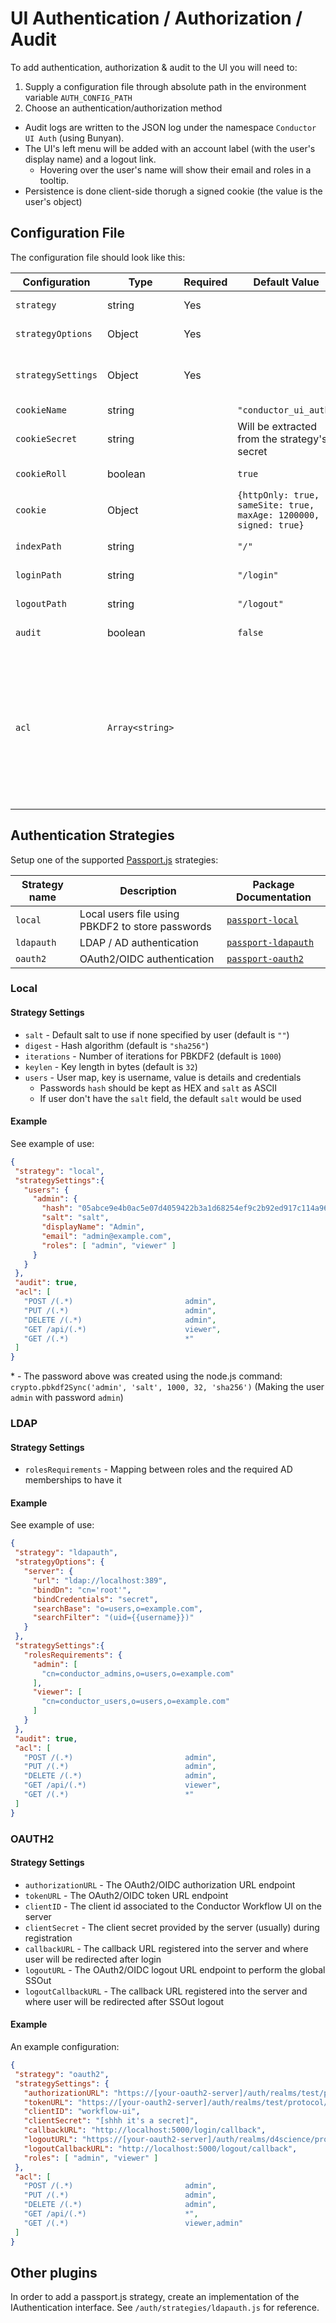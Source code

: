 # UI Authentication / Authorization / Audit

To add authentication, authorization & audit to the UI you will need to:
1. Supply a configuration file through absolute path in the environment variable `AUTH_CONFIG_PATH`
2. Choose an authentication/authorization method

* Audit logs are written to the JSON log under the namespace `Conductor UI Auth` (using Bunyan).
* The UI's left menu will be added with an account label (with the user's display name) and a logout link.
  - Hovering over the user's name will show their email and roles in a tooltip. 
* Persistence is done client-side thorugh a signed cookie (the value is the user's object) 

## Configuration File

The configuration file should look like this: 

| Configuration      | Type   |Required|Default Value|Description
|--------------------|--------|-----|------------|-----------
| `strategy`         | string | Yes |            | Authentication type (see table below for options)
| `strategyOptions`  | Object | Yes |            | The object passed to the constructor of the strategy
| `strategySettings` | Object | Yes |            | strategy specific settings, will probably contain mapping between authentication method to roles
| `cookieName`       | string |     | `"conductor_ui_auth"` | A name for the session cookie
| `cookieSecret`     | string |     | Will be extracted from the strategy's secret| A secret to encrypt the session cookie
| `cookieRoll`       | boolean|     | `true`     | Whether the expiration of the cookie will extend on every call
| `cookie`           | Object |     | `{httpOnly: true, sameSite: true, maxAge: 1200000, signed: true}` | Cookie options for "cookie-parser" middleware (value merged with defaults)
| `indexPath`        | string |     | `"/"`      | The default path to redirect after a successful login (default is /)
| `loginPath`        | string |     | `"/login"` | The path to the login ui (default is /login)
| `logoutPath`       | string |     | `"/logout"`| The path to the logout call (default is /logout)
| `audit`            | boolean|     | `false`    | Enable auditing of login, logout & access (failed and successful)
| `acl`              | `Array<string>`| |        | Access Control List. Path role-based access control, being checked in order using `path-to-regexp` (https://github.com/pillarjs/path-to-regexp). The format is `"<METHOD> <PATH-TO-REGEXP> <ROLES>"` (can have any amount of spaces between for readability). To make a path public put `*` as roles, otherwise put all required roles (separated by commas).


## Authentication Strategies
 
Setup one of the supported [Passport.js](http://www.passportjs.org/) strategies:

| Strategy name | Description                                      | Package Documentation
|---------------|--------------------------------------------------|----------------------
| `local`       | Local users file using PBKDF2 to store passwords | [`passport-local`](https://github.com/jaredhanson/passport-local)
| `ldapauth`    | LDAP / AD authentication                         | [`passport-ldapauth`](http://www.passportjs.org/packages/passport-ldapauth/)
| `oauth2`      | OAuth2/OIDC authentication                       | [`passport-oauth2`](http://www.passportjs.org/packages/passport-oauth2/)

### Local

#### Strategy Settings

* `salt` - Default salt to use if none specified by user (default is `""`)
* `digest` - Hash algorithm (default is `"sha256"`)
* `iterations` - Number of iterations for PBKDF2 (default is `1000`)
* `keylen` - Key length in bytes (default is `32`)
* `users` - User map, key is username, value is details and credentials 
  * Passwords `hash` should be kept as HEX and `salt` as ASCII
  * If user don't have the `salt` field, the default `salt` would be used

#### Example

See example of use:
 ```json
{
  "strategy": "local",
  "strategySettings":{
    "users": {
      "admin": {
        "hash": "05abce9e4b0ac5e07d4059422b3a1d68254ef9c2b92ed917c114a96158fb7c64",
        "salt": "salt",
        "displayName": "Admin",
        "email": "admin@example.com",
        "roles": [ "admin", "viewer" ]
      }
    }
  },
  "audit": true,
  "acl": [
    "POST /(.*)                         admin",
    "PUT /(.*)                          admin",
    "DELETE /(.*)                       admin",
    "GET /api/(.*)                      viewer",
    "GET /(.*)                          *"
  ]
}
```

\* - The password above was created using the node.js command: `crypto.pbkdf2Sync('admin', 'salt', 1000, 32, 'sha256')` (Making the user `admin` with password `admin`)

### LDAP

#### Strategy Settings

* `rolesRequirements` - Mapping between roles and the required AD memberships to have it


#### Example

See example of use:
 ```json
{
  "strategy": "ldapauth",
  "strategyOptions": {
    "server": {
      "url": "ldap://localhost:389",
      "bindDn": "cn='root'",
      "bindCredentials": "secret",
      "searchBase": "o=users,o=example.com",
      "searchFilter": "(uid={{username}})"
    }
  },
  "strategySettings":{
    "rolesRequirements": {
      "admin": [
        "cn=conductor_admins,o=users,o=example.com"
      ],
      "viewer": [
        "cn=conductor_users,o=users,o=example.com"
      ]
    }
  },
  "audit": true,
  "acl": [
    "POST /(.*)                         admin",
    "PUT /(.*)                          admin",
    "DELETE /(.*)                       admin",
    "GET /api/(.*)                      viewer",
    "GET /(.*)                          *"
  ]
}
```

### OAUTH2

#### Strategy Settings

* `authorizationURL` - The OAuth2/OIDC authorization URL endpoint
* `tokenURL` - The OAuth2/OIDC token URL endpoint
* `clientID` - The client id associated to the Conductor Workflow UI on the server
* `clientSecret` - The client secret provided by the server (usually) during registration
* `callbackURL` - The callback URL registered into the server and where user will be redirected after login
* `logoutURL` - The OAuth2/OIDC logout URL endpoint to perform the global SSOut
* `logoutCallbackURL` - The callback URL registered into the server and where user will be redirected after SSOut logout

#### Example

An example configuration:
 ```json
{
  "strategy": "oauth2",
  "strategySettings": {
    "authorizationURL": "https://[your-oauth2-server]/auth/realms/test/protocol/openid-connect/auth",
    "tokenURL": "https://[your-oauth2-server]/auth/realms/test/protocol/openid-connect/token",
    "clientID": "workflow-ui",
    "clientSecret": "[shhh it's a secret]",
    "callbackURL": "http://localhost:5000/login/callback",
    "logoutURL": "https://[your-oauth2-server]/auth/realms/d4science/protocol/openid-connect/logout",
    "logoutCallbackURL": "http://localhost:5000/logout/callback",
    "roles": [ "admin", "viewer" ]
  },
  "acl": [
    "POST /(.*)                         admin",
    "PUT /(.*)                          admin",
    "DELETE /(.*)                       admin",
    "GET /api/(.*)                      *",
    "GET /(.*)                          viewer,admin"
  ]
}
```

## Other plugins

In order to add a passport.js strategy, create an implementation of the IAuthentication interface.
See `/auth/strategies/ldapauth.js` for reference.
